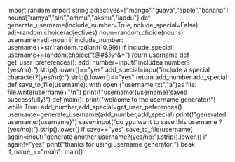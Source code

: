import random
import string
adjectives=["mango","guava","apple","banana"]
nouns["ramya","siri","ammu","akshu","laddu"]
def generate_username(include_number=True,include_special=False):
  adj=random.choice(adjectives)
  noun=random.choice(nouns)
  username=adj+noun
  if include_number:
      username+=str(random.radiant(10.99))
  if include_special:
      username+=random.choice("!@#$%^&*")
      reurn username
def get_user_preferences():
  add_number=input("includea number?(yes/no):").strip().lower()=="yes"
  add_special=inpu("include a special character?(yes/no):").strip().lower()=="yes"
  return add_number,add_special
def save_to_file(username):
  with open ("username.txt","a")as file:
    file.write(username+"\n")
print(f"username'{username}'saved successfully!")
def main():
  print("welcome to the username generator!")
  while True:
    add_number,add_special=get_user_peferences()
    username=generate_username(add_number,add_special)
      print(f"generated username:{username}")
      save=input("do ypu want to save this username ?(yes/no):").strip().lower()
      if save=="yes"
          save_to_file(username)
          again=inout("generate another username?(yes/no:").strip().lower.()
          if again!="yes"
            print("thanks for using username generator!")
            beak
if_name_=="_main_":
  main()
      
    

